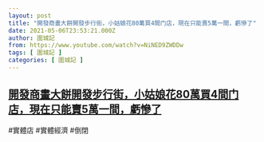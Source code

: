 ```yaml
---
layout: post
title: "開發商畫大餅開發步行街，小姑娘花80萬買4間门店，現在只能賣5萬一間，虧慘了"
date: 2021-05-06T23:53:21.000Z
author: 圍城記
from: https://www.youtube.com/watch?v=NiNED9ZWDDw
tags: [ 圍城記 ]
categories: [ 圍城記 ]
---
```

<!--1620345201000-->
[開發商畫大餅開發步行街，小姑娘花80萬買4間门店，現在只能賣5萬一間，虧慘了](https://www.youtube.com/watch?v=NiNED9ZWDDw)
------

<div>
#實體店 #實體經濟 #倒閉
</div>
